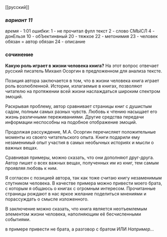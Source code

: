 [[русский]]

### *вариант 11*
*время* - 1:01
*ошибки*:
1 - не прочитал фулл текст
2 - слово СМЫСЛ
4 - донЕльзя
10 - обЪектинвный
20 - тяжкое
22 - метонимия
23 - человек обязан = автор обязан
24 - описание

### сочинение
**Какую роль играет в жизни человека книга?** На этот вопрос отвечает русский писатель Михаил Осоргин в предложенном для анализа тексте. 

Позиция автора заключается в том, что в жизни человека книга играет роль возлюбленной. Истории, излагаемые в книгах, позволяют читателю на протяжении всей жизни наслаждаться широким спектром эмоций.

Раскрывая проблему, автор сравнивает страницы книг с душистым садом, полным самых разных чувств. Любовь к чтению насыщает его жизнь различными переживаниями. Другие средства передачи информации неспособны на подобное отображение эмоций.

Продолжая рассуждение, М.А. Осоргин перечисляет положительные моменты из своего читательского опыта. Книги подарили ему незаменимый опыт участия в самых необычных историях и мысли о важных вещах.

Сравнивая примеры, можно сказать, что они дополняют друг-друга. Автор пишет о всех важных вещах, полученных им из книг, тем самым проявляя любовь к ним.

Я согласен с позицией автора, так как тоже считаю книгу незаменимым спутником человека. В качестве примера можно привести моего брата, c которым я общаюсь о книгах с огромным интересом. Прочитанные страницы рождают в нас яркое желание поделиться мнениями и порассуждать о смысле изложенного.

В заключение можно сказать, что книга является неотъемлемым элементом жизни человека, наполняющим её бесчисленными событиями.

в примере привести не брата, а разговор с братом ИЛИ *Например...*
